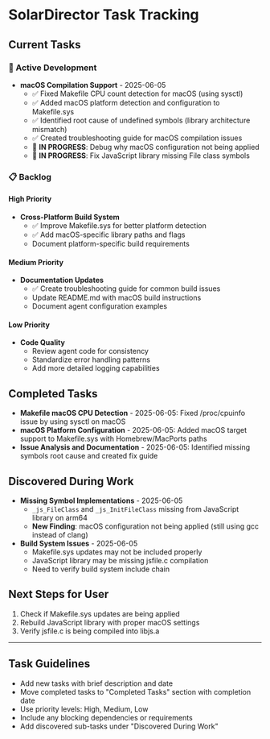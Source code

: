 # SolarDirector Task Tracking

## Current Tasks

### 🔨 Active Development
- **macOS Compilation Support** - 2025-06-05
  - ✅ Fixed Makefile CPU count detection for macOS (using sysctl)
  - ✅ Added macOS platform detection and configuration to Makefile.sys
  - ✅ Identified root cause of undefined symbols (library architecture mismatch)
  - ✅ Created troubleshooting guide for macOS compilation issues
  - 🔄 **IN PROGRESS**: Debug why macOS configuration not being applied
  - 🔄 **IN PROGRESS**: Fix JavaScript library missing File class symbols

### 📋 Backlog

#### High Priority
- **Cross-Platform Build System**
  - ✅ Improve Makefile.sys for better platform detection  
  - ✅ Add macOS-specific library paths and flags
  - Document platform-specific build requirements

#### Medium Priority
- **Documentation Updates**
  - ✅ Create troubleshooting guide for common build issues
  - Update README.md with macOS build instructions
  - Document agent configuration examples

#### Low Priority
- **Code Quality**
  - Review agent code for consistency
  - Standardize error handling patterns
  - Add more detailed logging capabilities

## Completed Tasks
- **Makefile macOS CPU Detection** - 2025-06-05: Fixed /proc/cpuinfo issue by using sysctl on macOS
- **macOS Platform Configuration** - 2025-06-05: Added macOS target support to Makefile.sys with Homebrew/MacPorts paths
- **Issue Analysis and Documentation** - 2025-06-05: Identified missing symbols root cause and created fix guide

## Discovered During Work
- **Missing Symbol Implementations** - 2025-06-05
  - `_js_FileClass` and `_js_InitFileClass` missing from JavaScript library on arm64
  - **New Finding**: macOS configuration not being applied (still using gcc instead of clang)
- **Build System Issues** - 2025-06-05
  - Makefile.sys updates may not be included properly
  - JavaScript library may be missing jsfile.c compilation
  - Need to verify build system include chain

## Next Steps for User
1. Check if Makefile.sys updates are being applied
2. Rebuild JavaScript library with proper macOS settings
3. Verify jsfile.c is being compiled into libjs.a

---

## Task Guidelines
- Add new tasks with brief description and date
- Move completed tasks to "Completed Tasks" section with completion date
- Use priority levels: High, Medium, Low
- Include any blocking dependencies or requirements
- Add discovered sub-tasks under "Discovered During Work"
